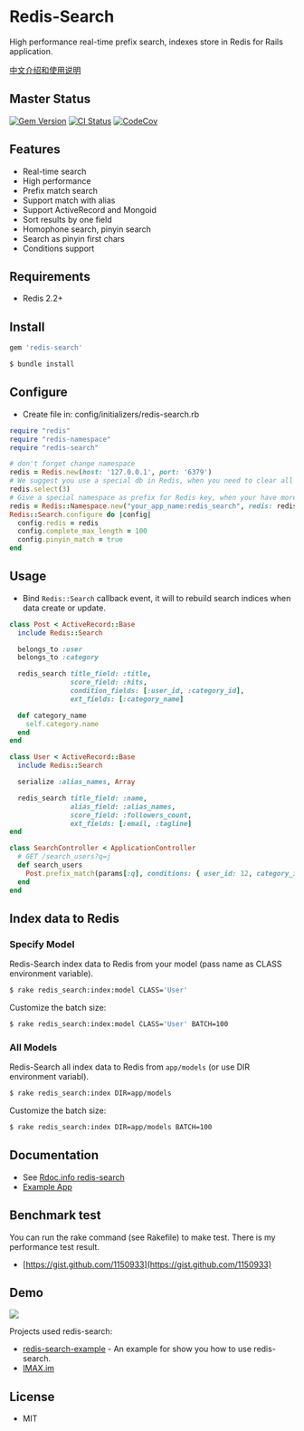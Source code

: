 # Redis-Search

High performance real-time prefix search, indexes store in Redis for Rails application.

[中文介绍和使用说明](https://github.com/huacnlee/redis-search/wiki/Usage-in-Chinese)

## Master Status

[![Gem Version](https://badge.fury.io/rb/redis-search.svg)](https://badge.fury.io/rb/redis-search) [![CI Status](https://secure.travis-ci.org/huacnlee/redis-search.svg)](http://travis-ci.org/huacnlee/redis-search) [![CodeCov](https://codecov.io/gh/huacnlee/redis-search/branch/master/graph/badge.svg)](https://codecov.io/gh/huacnlee/redis-search)


## Features

* Real-time search
* High performance
* Prefix match search
* Support match with alias
* Support ActiveRecord and Mongoid
* Sort results by one field
* Homophone search, pinyin search
* Search as pinyin first chars
* Conditions support

## Requirements

* Redis 2.2+

## Install

```ruby
gem 'redis-search'
```

```bash
$ bundle install
```

## Configure

* Create file in: config/initializers/redis-search.rb

```ruby
require "redis"
require "redis-namespace"
require "redis-search"

# don't forget change namespace
redis = Redis.new(host: '127.0.0.1', port: '6379')
# We suggest you use a special db in Redis, when you need to clear all data, you can use `flushdb` command to cleanup.
redis.select(3)
# Give a special namespace as prefix for Redis key, when your have more than one project used redis-search, this config will make them work fine.
redis = Redis::Namespace.new("your_app_name:redis_search", redis: redis)
Redis::Search.configure do |config|
  config.redis = redis
  config.complete_max_length = 100
  config.pinyin_match = true
end
```

## Usage

* Bind `Redis::Search` callback event, it will to rebuild search indices when data create or update.

```ruby
class Post < ActiveRecord::Base
  include Redis::Search

  belongs_to :user
  belongs_to :category

  redis_search title_field: :title,
               score_field: :hits,
               condition_fields: [:user_id, :category_id],
               ext_fields: [:category_name]

  def category_name
    self.category.name
  end
end
```

```ruby
class User < ActiveRecord::Base
  include Redis::Search

  serialize :alias_names, Array

  redis_search title_field: :name,
               alias_field: :alias_names,
               score_field: :followers_count,
               ext_fields: [:email, :tagline]
end
```

```ruby
class SearchController < ApplicationController
  # GET /search_users?q=j
  def search_users
    Post.prefix_match(params[:q], conditions: { user_id: 12, category_id: 4 })
  end
end
```

## Index data to Redis

### Specify Model

Redis-Search index data to Redis from your model (pass name as CLASS environment variable).

```bash
$ rake redis_search:index:model CLASS='User'
```

Customize the batch size:

```bash
$ rake redis_search:index:model CLASS='User' BATCH=100
```

### All Models

Redis-Search all index data to Redis from `app/models` (or use DIR environment variabl).

```bash
$ rake redis_search:index DIR=app/models
```

Customize the batch size:

```bash
$ rake redis_search:index DIR=app/models BATCH=100
```

## Documentation

* See [Rdoc.info redis-search](http://rubydoc.info/gems/redis-search)
* [Example App](https://github.com/huacnlee/redis-search-example)

## Benchmark test

You can run the rake command (see Rakefile) to make test.
There is my performance test result.

* [https://gist.github.com/1150933](https://gist.github.com/1150933)

## Demo

![](http://l.ruby-china.org/photo/34368688ee1c1928c2841eb2f41306ec.png)

Projects used redis-search:

- [redis-search-example](https://github.com/huacnlee/redis-search-example) - An example for show you how to use redis-search.
- [IMAX.im](https://github.com/huacnlee/imax.im)

## License

* MIT
